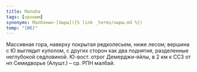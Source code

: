 ```yaml
---
title: Малаба
tags: [ороним]
synonyms: Малбанын-[Хыры]({% link _terms/хыры.md %})
temp: "[И6]"
---
```


Массивная гора, наверху покрытая редколесьем, ниже лесом; вершина с Ю выглядит
куполом, с других сторон как два поднятия, разделенные неглубокой седловиной.
Ю-вост. отрог Демерджи-яйлы, в 2 км к ССЗ от нп Семидворье (Алушт.) – ср. РПН
малбай.
